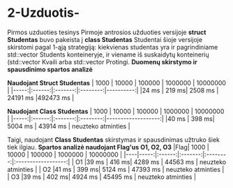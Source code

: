 # 2-Uzduotis-
Pirmos uzduoties tesinys
Pirmoje antrosios užduoties versijoje **struct Studentas** buvo pakeista į **class Studentas**
Studentai šioje versijoje skirstomi pagal 1-ąją strategiją: kiekvienas studentas yra ir pagrindiniame std::vector<Student> Students konteineryje, ir viename iš suskaidytų konteinerių (std::vector<Studentas> Kvaili arba std::vector<Studentas> Protingi.
**Duomenų skirstymo ir spausdinimo spartos analizė**
 
  **Naudojant Struct Studentas**
 | 1000 |  10000 |  100000 | 1000000  |  10000000 |
 |-----:|:------:|:-------:|:--------:|----------:|
 |24 ms | 219  ms| 2508 ms | 24191 ms |492473  ms |
 

  **Naudojant Class Studentas**
   | 1000 |  10000 |  100000 | 1000000  |      10000000      |
   |-----:|:------:|:-------:|:--------:|-------------------:|
   |40 ms | 398  ms| 5004 ms | 43914 ms | neuzteko atminties |
   
  
  Taigi, naudojant **Class Studentas** skirstymas ir spausdinimas užtruko šiek tiek ilgiau. 
  **Spartos analizė naudojant Flag'us O1, O2, O3**
   |Flag| 1000 |  10000 |  100000 | 1000000  |      10000000      | 
   |----|-----:|:------:|:-------:|:--------:|:------------------:|
   | O1 |39 ms | 416  ms| 4289 ms | 44563 ms | neuzteko atminties |
   | O2 |41 ms | 399  ms| 5124 ms | 47393 ms | neuzteko atminties |
   | O3 |39 ms | 402  ms| 4924 ms | 45495 ms | neuzteko atminties |
